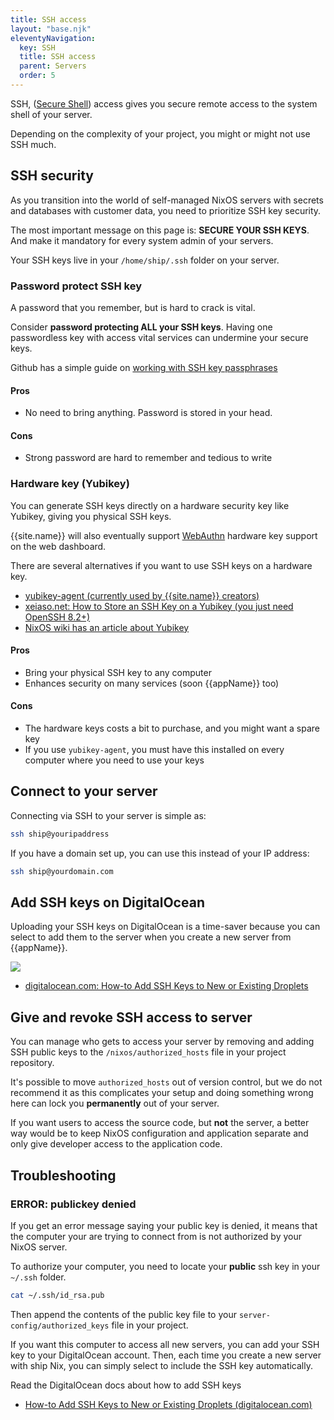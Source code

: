 ```yaml
---
title: SSH access
layout: "base.njk"
eleventyNavigation:
  key: SSH
  title: SSH access
  parent: Servers
  order: 5
---
```


SSH, ([Secure Shell](https://www.ssh.com/academy/ssh)) access gives you secure remote access to the system shell of your server.

Depending on the complexity of your project, you might or might not use SSH much.

## SSH security

As you transition into the world of self-managed NixOS servers with secrets and databases with customer data, you need to prioritize SSH key security.

<div class="not-prose bg-red-100 rounded-lg py-5 px-6 mb-4 text-base text-red-700 mb-3 space-y-4" role="alert">
  <p>The most important message on this page is: <strong>SECURE YOUR SSH KEYS</strong>. And make it mandatory for every system admin of your servers.</p>

</div>

Your SSH keys live in your `/home/ship/.ssh` folder on your server.

### Password protect SSH key

A password that you remember, but is hard to crack is vital.

Consider **password protecting ALL your SSH keys**. Having one passwordless key with access vital services can undermine your secure keys.

Github has a simple guide on [working with SSH key passphrases](https://docs.github.com/en/authentication/connecting-to-github-with-ssh/working-with-ssh-key-passphrases?platform=mac)

#### Pros

- No need to bring anything. Password is stored in your head.

#### Cons

- Strong password are hard to remember and tedious to write

### Hardware key (Yubikey)

You can generate SSH keys directly on a hardware security key like Yubikey, giving you physical SSH keys.

{{site.name}} will also eventually support [WebAuthn](https://en.wikipedia.org/wiki/WebAuthn) hardware key support on the web dashboard.

There are several alternatives if you want to use SSH keys on a hardware key.

- [yubikey-agent (currently used by {{site.name}} creators)](https://nixos.wiki/wiki/Yubikey)
- [xeiaso.net: How to Store an SSH Key on a Yubikey (you just need OpenSSH 8.2+)](https://xeiaso.net/blog/yubikey-ssh-key-storage)
- [NixOS wiki has an article about Yubikey](https://nixos.wiki/wiki/Yubikey)

#### Pros

- Bring your physical SSH key to any computer
- Enhances security on many services (soon {{appName}} too)

#### Cons

- The hardware keys costs a bit to purchase, and you might want a spare key
- If you use `yubikey-agent`, you must have this installed on every computer where you need to use your keys

## Connect to your server

Connecting via SSH to your server is simple as:

```bash
ssh ship@youripaddress
```

If you have a domain set up, you can use this instead of your IP address:

```bash
ssh ship@yourdomain.com
```

## Add SSH keys on DigitalOcean

Uploading your SSH keys on DigitalOcean is a time-saver because you can select to add them to the server when you create a new server from {{appName}}.

<img src="/images/do-ssh-keys.webp" />

- [digitalocean.com: How-to Add SSH Keys to New or Existing Droplets](https://docs.digitalocean.com/products/droplets/how-to/add-ssh-keys/)

## Give and revoke SSH access to server

You can manage who gets to access your server by removing and adding SSH public keys to the `/nixos/authorized_hosts` file in your project repository.

It's possible to move `authorized_hosts` out of version control, but we do not recommend it as this complicates your setup and doing something wrong here can lock you **permanently** out of your server.

If you want users to access the source code, but **not** the server, a better way would be to keep NixOS configuration and application separate and only give developer access to the application code.

## Troubleshooting

### ERROR: publickey denied

If you get an error message saying your public key is denied, it means that the computer your are trying to connect from is not authorized by your NixOS server.

To authorize your computer, you need to locate your **public** ssh key in your `~/.ssh` folder.

```bash
cat ~/.ssh/id_rsa.pub
```

Then append the contents of the public key file to your `server-config/authorized_keys` file in your project.

If you want this computer to access all new servers, you can add your SSH key to your DigitalOcean account. Then, each time you create a new server with ship Nix, you can simply select to include the SSH key automatically.

Read the DigitalOcean docs about how to add SSH keys

- [How-to Add SSH Keys to New or Existing Droplets (digitalocean.com)](https://docs.digitalocean.com/products/droplets/how-to/add-ssh-keys/)
